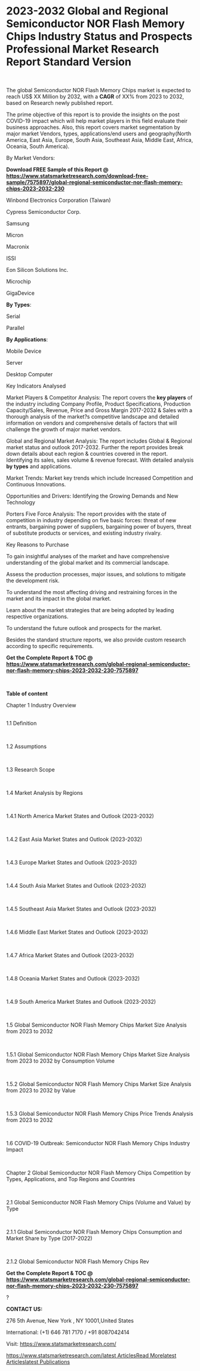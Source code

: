 <h1>2023-2032 Global and Regional Semiconductor NOR Flash Memory Chips Industry Status and Prospects Professional Market Research Report Standard Version</h1><br/><p>The global Semiconductor NOR Flash Memory Chips market is expected to reach US$ XX Million by 2032, with a <strong>CAGR</strong> of XX% from 2023 to 2032, based on Research newly published report.</p>
 
 
 
 <p>The prime objective of this report is to provide the insights on the post COVID-19 impact which will help market players in this field evaluate their business approaches. Also, this report covers market segmentation by major market Vendors, types, applications/end users and geography(North America, East Asia, Europe, South Asia, Southeast Asia, Middle East, Africa, Oceania, South America).</p>
 
 
 
 <p>By Market Vendors:</p>
 
 
 
 <p><strong>Download FREE Sample of this Report @ <a href="https://www.statsmarketresearch.com/download-free-sample/7575897/global-regional-semiconductor-nor-flash-memory-chips-2023-2032-230">https://www.statsmarketresearch.com/download-free-sample/7575897/global-regional-semiconductor-nor-flash-memory-chips-2023-2032-230</a></strong></p>
 
 
 
 <p>Winbond Electronics Corporation (Taiwan)</p>
 
 
 
 <p>Cypress Semiconductor Corp.</p>
 
 
 
 <p>Samsung</p>
 
 
 
 <p>Micron</p>
 
 
 
 <p>Macronix</p>
 
 
 
 <p>ISSI</p>
 
 
 
 <p>Eon Silicon Solutions Inc.</p>
 
 
 
 <p>Microchip</p>
 
 
 
 <p>GigaDevice</p>
 
 
 
 <p><strong>By Types</strong>:</p>
 
 
 
 <p>Serial</p>
 
 
 
 <p>Parallel</p>
 
 
 
 <p><strong><strong>By Applications</strong></strong>:</p>
 
 
 
 <p>Mobile Device</p>
 
 
 
 <p>Server</p>
 
 
 
 <p>Desktop Computer</p>
 
 
 
 <p>Key Indicators Analysed</p>
 
 
 
 <p>Market Players & Competitor Analysis: The report covers the <strong>key players</strong> of the industry including Company Profile, Product Specifications, Production Capacity/Sales, Revenue, Price and Gross Margin 2017-2032 & Sales with a thorough analysis of the market?s competitive landscape and detailed information on vendors and comprehensive details of factors that will challenge the growth of major market vendors.</p>
 
 
 
 <p>Global and Regional Market Analysis: The report includes Global & Regional market status and outlook 2017-2032. Further the report provides break down details about each region & countries covered in the report. Identifying its sales, sales volume & revenue forecast. With detailed analysis <strong>by types</strong> and applications.</p>
 
 
 
 <p>Market Trends: Market key trends which include Increased Competition and Continuous Innovations.</p>
 
 
 
 <p>Opportunities and Drivers: Identifying the Growing Demands and New Technology</p>
 
 
 
 <p>Porters Five Force Analysis: The report provides with the state of competition in industry depending on five basic forces: threat of new entrants, bargaining power of suppliers, bargaining power of buyers, threat of substitute products or services, and existing industry rivalry.</p>
 
 
 
 <p>Key Reasons to Purchase</p>
 
 
 
 <p>To gain insightful analyses of the market and have comprehensive understanding of the global market and its commercial landscape.</p>
 
 
 
 <p>Assess the production processes, major issues, and solutions to mitigate the development risk.</p>
 
 
 
 <p>To understand the most affecting driving and restraining forces in the market and its impact in the global market.</p>
 
 
 
 <p>Learn about the market strategies that are being adopted by leading respective organizations.</p>
 
 
 
 <p>To understand the future outlook and prospects for the market.</p>
 
 
 
 <p>Besides the standard structure reports, we also provide custom research according to specific requirements.</p>
 
 
 
 <div><b>Get the Complete Report & TOC @ <a href="https://www.statsmarketresearch.com/global-regional-semiconductor-nor-flash-memory-chips-2023-2032-230-7575897">https://www.statsmarketresearch.com/global-regional-semiconductor-nor-flash-memory-chips-2023-2032-230-7575897</a></b></div>
 
 
 
 <p><br />
 
 <b>Table of content</b></p>
 
 
 
 <p>Chapter 1 Industry Overview<br />
 
 <br />
 
 1.1 Definition<br />
 
 <br />
 
 1.2 Assumptions<br />
 
 <br />
 
 1.3 Research Scope<br />
 
 <br />
 
 1.4 Market Analysis by Regions<br />
 
 <br />
 
 1.4.1 North America Market States and Outlook (2023-2032)<br />
 
 <br />
 
 1.4.2 East Asia Market States and Outlook (2023-2032)<br />
 
 <br />
 
 1.4.3 Europe Market States and Outlook (2023-2032)<br />
 
 <br />
 
 1.4.4 South Asia Market States and Outlook (2023-2032)<br />
 
 <br />
 
 1.4.5 Southeast Asia Market States and Outlook (2023-2032)<br />
 
 <br />
 
 1.4.6 Middle East Market States and Outlook (2023-2032)<br />
 
 <br />
 
 1.4.7 Africa Market States and Outlook (2023-2032)<br />
 
 <br />
 
 1.4.8 Oceania Market States and Outlook (2023-2032)<br />
 
 <br />
 
 1.4.9 South America Market States and Outlook (2023-2032)<br />
 
 <br />
 
 1.5 Global Semiconductor NOR Flash Memory Chips Market Size Analysis from 2023 to 2032<br />
 
 <br />
 
 1.5.1 Global Semiconductor NOR Flash Memory Chips Market Size Analysis from 2023 to 2032 by Consumption Volume<br />
 
 <br />
 
 1.5.2 Global Semiconductor NOR Flash Memory Chips Market Size Analysis from 2023 to 2032 by Value<br />
 
 <br />
 
 1.5.3 Global Semiconductor NOR Flash Memory Chips Price Trends Analysis from 2023 to 2032<br />
 
 <br />
 
 1.6 COVID-19 Outbreak: Semiconductor NOR Flash Memory Chips Industry Impact<br />
 
 <br />
 
 Chapter 2 Global Semiconductor NOR Flash Memory Chips Competition by Types, Applications, and Top Regions and Countries<br />
 
 <br />
 
 2.1 Global Semiconductor NOR Flash Memory Chips (Volume and Value) by Type<br />
 
 <br />
 
 2.1.1 Global Semiconductor NOR Flash Memory Chips Consumption and Market Share by Type (2017-2022)<br />
 
 <br />
 
 2.1.2 Global Semiconductor NOR Flash Memory Chips Rev</p>
 
 
 
 <div><b>Get the Complete Report & TOC @ <a href="https://www.statsmarketresearch.com/global-regional-semiconductor-nor-flash-memory-chips-2023-2032-230-7575897">https://www.statsmarketresearch.com/global-regional-semiconductor-nor-flash-memory-chips-2023-2032-230-7575897</a></b></div>
 
 
 
 <p>? </p>
 
 
 
 <p><b>CONTACT US:</b><br />
 
 276 5th Avenue, New York , NY 10001,United States<br />
 
 International: (+1) 646 781 7170 / +91 8087042414<br />
 
 Visit: <a href="https://www.statsmarketresearch.com/">https://www.statsmarketresearch.com/</a><br />
 
 <a href="https://gyeongbokgung.com">https://www.statsmarketresearch.com/</a><a href="https://hallyeomaritime.com">latest Articles</a><a href="https://jingwansa.com">Read More</a><a href="https://nguoiviet.jp/">latest Articles</a><a href="https://www.intelmarketresearch.com/">latest Publications</a></p>